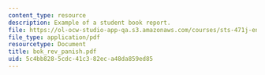 ```yaml
---
content_type: resource
description: Example of a student book report.
file: https://ol-ocw-studio-app-qa.s3.amazonaws.com/courses/sts-471j-engineering-apollo-the-moon-project-as-a-complex-system-spring-2007/5c4bb8285cdc41c382eca48da859ed85_bok_rev_panish.pdf
file_type: application/pdf
resourcetype: Document
title: bok_rev_panish.pdf
uid: 5c4bb828-5cdc-41c3-82ec-a48da859ed85
---
```

